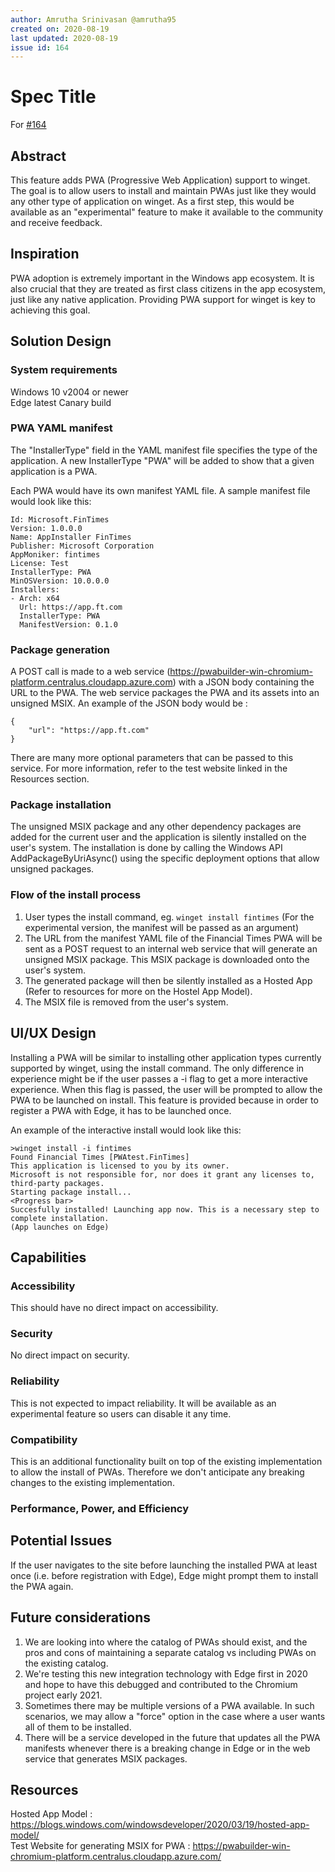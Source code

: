```yaml
---
author: Amrutha Srinivasan @amrutha95
created on: 2020-08-19
last updated: 2020-08-19
issue id: 164
---
```


# Spec Title

For [#164](https://github.com/microsoft/winget-cli/issues/164)

## Abstract

This feature adds PWA (Progressive Web Application) support to winget. The goal is to allow users to install and maintain PWAs just like they would any other type of application on winget. As a first step, this would be available as an "experimental" feature to make it available to the community and receive feedback.

## Inspiration

PWA adoption is extremely important in the Windows app ecosystem. It is also crucial that they are treated as first class citizens in the app ecosystem, just like any native application. Providing PWA support for winget is key to achieving this goal.

## Solution Design

### System requirements

Windows 10 v2004 or newer  
Edge latest Canary build

### PWA YAML manifest

The "InstallerType" field in the YAML manifest file specifies the type of the application. A new InstallerType "PWA" will be added to show that a given application is a PWA.

Each PWA would have its own manifest YAML file. A sample manifest file would look like this:

```
Id: Microsoft.FinTimes
Version: 1.0.0.0
Name: AppInstaller FinTimes
Publisher: Microsoft Corporation
AppMoniker: fintimes
License: Test
InstallerType: PWA
MinOSVersion: 10.0.0.0
Installers:
- Arch: x64
  Url: https://app.ft.com
  InstallerType: PWA
  ManifestVersion: 0.1.0
```

### Package generation

A POST call is made to a web service (https://pwabuilder-win-chromium-platform.centralus.cloudapp.azure.com) with a JSON body containing the URL to the PWA. The web service packages the PWA and its assets into an unsigned MSIX. An example of the JSON body would be :

```
{
    "url": "https://app.ft.com"
}
```

There are many more optional parameters that can be passed to this service. For more information, refer to the test website linked in the Resources section.

### Package installation

The unsigned MSIX package and any other dependency packages are added for the current user and the application is silently installed on the user's system. The installation is done by calling the Windows API AddPackageByUriAsync() using the specific deployment options that allow unsigned packages.

### Flow of the install process

1. User types the install command, eg. `winget install fintimes` (For the experimental version, the manifest will be passed as an argument)
2. The URL from the manifest YAML file of the Financial Times PWA will be sent as a POST request to an internal web service that will generate an unsigned MSIX package. This MSIX package is downloaded onto the user's system.
3. The generated package will then be silently installed as a Hosted App (Refer to resources for more on the Hostel App Model).
4. The MSIX file is removed from the user's system.

## UI/UX Design

Installing a PWA will be similar to installing other application types currently supported by winget, using the install command. The only difference in experience might be if the user passes a -i flag to get a more interactive experience. When this flag is passed, the user will be prompted to allow the PWA to be launched on install. This feature is provided because in order to register a PWA with Edge, it has to be launched once.

An example of the interactive install would look like this:

```
>winget install -i fintimes
Found Financial Times [PWAtest.FinTimes]
This application is licensed to you by its owner.
Microsoft is not responsible for, nor does it grant any licenses to, third-party packages.
Starting package install...
<Progress bar>
Succesfully installed! Launching app now. This is a necessary step to complete installation.
(App launches on Edge)
```

## Capabilities

### Accessibility

This should have no direct impact on accessibility.

### Security

No direct impact on security.

### Reliability

This is not expected to impact reliability. It will be available as an experimental feature so users can disable it any time.

### Compatibility

This is an additional functionality built on top of the existing implementation to allow the install of PWAs. Therefore we don't anticipate any breaking changes to the existing implementation.

### Performance, Power, and Efficiency

## Potential Issues

If the user navigates to the site before launching the installed PWA at least once (i.e. before registration with Edge), Edge might prompt them to install the PWA again.

## Future considerations

1. We are looking into where the catalog of PWAs should exist, and the pros and cons of maintaining a separate catalog vs including PWAs on the existing catalog.
2. We're testing this new integration technology with Edge first in 2020 and hope to have this debugged and contributed to the Chromium project early 2021.
3. Sometimes there may be multiple versions of a PWA available. In such scenarios, we may allow a "force" option in the case where a user wants all of them to be installed.
4. There will be a service developed in the future that updates all the PWA manifests whenever there is a breaking change in Edge or in the web service that generates MSIX packages.

## Resources

Hosted App Model : https://blogs.windows.com/windowsdeveloper/2020/03/19/hosted-app-model/  
Test Website for generating MSIX for PWA : https://pwabuilder-win-chromium-platform.centralus.cloudapp.azure.com/

